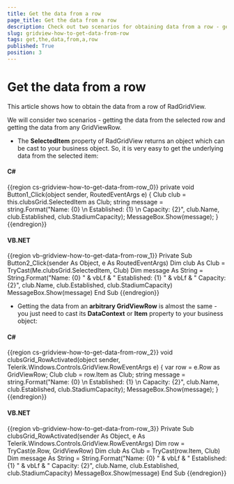 ```yaml
---
title: Get the data from a row
page_title: Get the data from a row
description: Check out two scenarios for obtaining data from a row - getting the data from the selected row and getting the data from any row in Telerik's {{ site.framework_name }} DataGrid.
slug: gridview-how-to-get-data-from-row
tags: get,the,data,from,a,row
published: True
position: 3
---
```


# Get the data from a row

This article shows how to obtain the data from a row of RadGridView.

We will consider two scenarios - getting the data from the selected row and getting the data from any GridViewRow. 

* The __SelectedItem__ property of RadGridView returns an object which can be cast to your business object. So, it is very easy to get the underlying data from the selected item:

#### __C#__

{{region cs-gridview-how-to-get-data-from-row_0}}
	private void Button1_Click(object sender, RoutedEventArgs e)
	{
	    Club club = this.clubsGrid.SelectedItem as Club;
	    string message = string.Format("Name: {0} \n Established: {1} \n Capacity: {2}", club.Name,
	                         club.Established,
	                         club.StadiumCapacity);
	    MessageBox.Show(message);
	}
{{endregion}}

#### __VB.NET__

{{region vb-gridview-how-to-get-data-from-row_1}}
	Private Sub Button2_Click(sender As Object, e As RoutedEventArgs)
	    Dim club As Club = TryCast(Me.clubsGrid.SelectedItem, Club)
	    Dim message As String = String.Format("Name: {0} " & vbLf & " Established: {1} " & vbLf & " Capacity: {2}", club.Name, club.Established, club.StadiumCapacity)
	    MessageBox.Show(message)
	End Sub
{{endregion}}

* Getting the data from an __arbitrary GridViewRow__ is almost the same - you just need to cast its __DataContext__ or __Item__ property to your business object:

#### __C#__

{{region cs-gridview-how-to-get-data-from-row_2}}
	void clubsGrid_RowActivated(object sender, Telerik.Windows.Controls.GridView.RowEventArgs e)
	{
	    var row = e.Row as GridViewRow;
	    Club club = row.Item as Club;
	    string message = string.Format("Name: {0} \n Established: {1} \n Capacity: {2}", club.Name,
	                         club.Established,
	                         club.StadiumCapacity);
	    MessageBox.Show(message);
	}
{{endregion}}

#### __VB.NET__

{{region vb-gridview-how-to-get-data-from-row_3}}
	Private Sub clubsGrid_RowActivated(sender As Object, e As Telerik.Windows.Controls.GridView.RowEventArgs)
	    Dim row = TryCast(e.Row, GridViewRow)
	    Dim club As Club = TryCast(row.Item, Club)
	    Dim message As String = String.Format("Name: {0} " & vbLf & " Established: {1} " & vbLf & " Capacity: {2}", club.Name, club.Established, club.StadiumCapacity)
	    MessageBox.Show(message)
	End Sub
{{endregion}}




